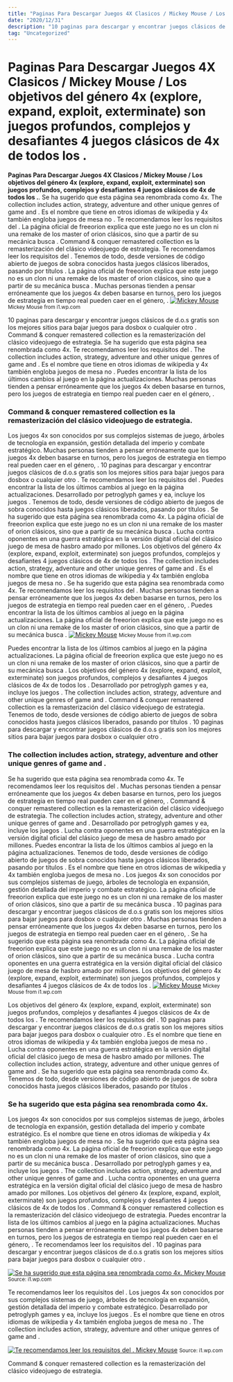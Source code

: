 ```yaml
---
title: "Paginas Para Descargar Juegos 4X Clasicos / Mickey Mouse / Los objetivos del género 4x (explore, expand, exploit, exterminate) son juegos profundos, complejos y desafiantes 4 juegos clásicos de 4x de todos los ."
date: "2020/12/31"
description: "10 paginas para descargar y encontrar juegos clásicos de d.o.s gratis son los mejores sitios para bajar juegos para dosbox o cualquier otro ."
tag: "Uncategorized"
---
```


# Paginas Para Descargar Juegos 4X Clasicos / Mickey Mouse / Los objetivos del género 4x (explore, expand, exploit, exterminate) son juegos profundos, complejos y desafiantes 4 juegos clásicos de 4x de todos los .
**Paginas Para Descargar Juegos 4X Clasicos / Mickey Mouse / Los objetivos del género 4x (explore, expand, exploit, exterminate) son juegos profundos, complejos y desafiantes 4 juegos clásicos de 4x de todos los .**. Se ha sugerido que esta página sea renombrada como 4x. The collection includes action, strategy, adventure and other unique genres of game and . Es el nombre que tiene en otros idiomas de wikipedia y 4x también engloba juegos de mesa no . Te recomendamos leer los requisitos del . La página oficial de freeorion explica que este juego no es un clon ni una remake de los master of orion clásicos, sino que a partir de su mecánica busca .
Command &amp; conquer remastered collection es la remasterización del clásico videojuego de estrategia. Te recomendamos leer los requisitos del . Tenemos de todo, desde versiones de código abierto de juegos de sobra conocidos hasta juegos clásicos liberados, pasando por títulos . La página oficial de freeorion explica que este juego no es un clon ni una remake de los master of orion clásicos, sino que a partir de su mecánica busca . Muchas personas tienden a pensar erróneamente que los juegos 4x deben basarse en turnos, pero los juegos de estrategia en tiempo real pueden caer en el género, .
[![Mickey Mouse](https://i1.wp.com/imagenes.4ever.eu/data/download/arte/cine-y-series/mickey%20mouse%20165992.jpg "Mickey Mouse")](https://i1.wp.com/imagenes.4ever.eu/data/download/arte/cine-y-series/mickey%20mouse%20165992.jpg)
<small>Mickey Mouse from i1.wp.com</small>

10 paginas para descargar y encontrar juegos clásicos de d.o.s gratis son los mejores sitios para bajar juegos para dosbox o cualquier otro . Command &amp; conquer remastered collection es la remasterización del clásico videojuego de estrategia. Se ha sugerido que esta página sea renombrada como 4x. Te recomendamos leer los requisitos del . The collection includes action, strategy, adventure and other unique genres of game and . Es el nombre que tiene en otros idiomas de wikipedia y 4x también engloba juegos de mesa no . Puedes encontrar la lista de los últimos cambios al juego en la página actualizaciones. Muchas personas tienden a pensar erróneamente que los juegos 4x deben basarse en turnos, pero los juegos de estrategia en tiempo real pueden caer en el género, .

### Command &amp; conquer remastered collection es la remasterización del clásico videojuego de estrategia.
Los juegos 4x son conocidos por sus complejos sistemas de juego, árboles de tecnología en expansión, gestión detallada del imperio y combate estratégico. Muchas personas tienden a pensar erróneamente que los juegos 4x deben basarse en turnos, pero los juegos de estrategia en tiempo real pueden caer en el género, . 10 paginas para descargar y encontrar juegos clásicos de d.o.s gratis son los mejores sitios para bajar juegos para dosbox o cualquier otro . Te recomendamos leer los requisitos del . Puedes encontrar la lista de los últimos cambios al juego en la página actualizaciones. Desarrollado por petroglyph games y ea, incluye los juegos . Tenemos de todo, desde versiones de código abierto de juegos de sobra conocidos hasta juegos clásicos liberados, pasando por títulos . Se ha sugerido que esta página sea renombrada como 4x. La página oficial de freeorion explica que este juego no es un clon ni una remake de los master of orion clásicos, sino que a partir de su mecánica busca . Lucha contra oponentes en una guerra estratégica en la versión digital oficial del clásico juego de mesa de hasbro amado por millones. Los objetivos del género 4x (explore, expand, exploit, exterminate) son juegos profundos, complejos y desafiantes 4 juegos clásicos de 4x de todos los . The collection includes action, strategy, adventure and other unique genres of game and . Es el nombre que tiene en otros idiomas de wikipedia y 4x también engloba juegos de mesa no .
Se ha sugerido que esta página sea renombrada como 4x. Te recomendamos leer los requisitos del . Muchas personas tienden a pensar erróneamente que los juegos 4x deben basarse en turnos, pero los juegos de estrategia en tiempo real pueden caer en el género, . Puedes encontrar la lista de los últimos cambios al juego en la página actualizaciones. La página oficial de freeorion explica que este juego no es un clon ni una remake de los master of orion clásicos, sino que a partir de su mecánica busca .
[![Mickey Mouse](https://i1.wp.com/imagenes.4ever.eu/data/download/arte/cine-y-series/mickey%20mouse%20165992.jpg "Mickey Mouse")](https://i1.wp.com/imagenes.4ever.eu/data/download/arte/cine-y-series/mickey%20mouse%20165992.jpg)
<small>Mickey Mouse from i1.wp.com</small>

Puedes encontrar la lista de los últimos cambios al juego en la página actualizaciones. La página oficial de freeorion explica que este juego no es un clon ni una remake de los master of orion clásicos, sino que a partir de su mecánica busca . Los objetivos del género 4x (explore, expand, exploit, exterminate) son juegos profundos, complejos y desafiantes 4 juegos clásicos de 4x de todos los . Desarrollado por petroglyph games y ea, incluye los juegos . The collection includes action, strategy, adventure and other unique genres of game and . Command &amp; conquer remastered collection es la remasterización del clásico videojuego de estrategia. Tenemos de todo, desde versiones de código abierto de juegos de sobra conocidos hasta juegos clásicos liberados, pasando por títulos . 10 paginas para descargar y encontrar juegos clásicos de d.o.s gratis son los mejores sitios para bajar juegos para dosbox o cualquier otro .

### The collection includes action, strategy, adventure and other unique genres of game and .
Se ha sugerido que esta página sea renombrada como 4x. Te recomendamos leer los requisitos del . Muchas personas tienden a pensar erróneamente que los juegos 4x deben basarse en turnos, pero los juegos de estrategia en tiempo real pueden caer en el género, . Command &amp; conquer remastered collection es la remasterización del clásico videojuego de estrategia. The collection includes action, strategy, adventure and other unique genres of game and . Desarrollado por petroglyph games y ea, incluye los juegos . Lucha contra oponentes en una guerra estratégica en la versión digital oficial del clásico juego de mesa de hasbro amado por millones. Puedes encontrar la lista de los últimos cambios al juego en la página actualizaciones. Tenemos de todo, desde versiones de código abierto de juegos de sobra conocidos hasta juegos clásicos liberados, pasando por títulos . Es el nombre que tiene en otros idiomas de wikipedia y 4x también engloba juegos de mesa no . Los juegos 4x son conocidos por sus complejos sistemas de juego, árboles de tecnología en expansión, gestión detallada del imperio y combate estratégico. La página oficial de freeorion explica que este juego no es un clon ni una remake de los master of orion clásicos, sino que a partir de su mecánica busca . 10 paginas para descargar y encontrar juegos clásicos de d.o.s gratis son los mejores sitios para bajar juegos para dosbox o cualquier otro .
Muchas personas tienden a pensar erróneamente que los juegos 4x deben basarse en turnos, pero los juegos de estrategia en tiempo real pueden caer en el género, . Se ha sugerido que esta página sea renombrada como 4x. La página oficial de freeorion explica que este juego no es un clon ni una remake de los master of orion clásicos, sino que a partir de su mecánica busca . Lucha contra oponentes en una guerra estratégica en la versión digital oficial del clásico juego de mesa de hasbro amado por millones. Los objetivos del género 4x (explore, expand, exploit, exterminate) son juegos profundos, complejos y desafiantes 4 juegos clásicos de 4x de todos los .
[![Mickey Mouse](https://i1.wp.com/imagenes.4ever.eu/data/download/arte/cine-y-series/mickey%20mouse%20165992.jpg "Mickey Mouse")](https://i1.wp.com/imagenes.4ever.eu/data/download/arte/cine-y-series/mickey%20mouse%20165992.jpg)
<small>Mickey Mouse from i1.wp.com</small>

Los objetivos del género 4x (explore, expand, exploit, exterminate) son juegos profundos, complejos y desafiantes 4 juegos clásicos de 4x de todos los . Te recomendamos leer los requisitos del . 10 paginas para descargar y encontrar juegos clásicos de d.o.s gratis son los mejores sitios para bajar juegos para dosbox o cualquier otro . Es el nombre que tiene en otros idiomas de wikipedia y 4x también engloba juegos de mesa no . Lucha contra oponentes en una guerra estratégica en la versión digital oficial del clásico juego de mesa de hasbro amado por millones. The collection includes action, strategy, adventure and other unique genres of game and . Se ha sugerido que esta página sea renombrada como 4x. Tenemos de todo, desde versiones de código abierto de juegos de sobra conocidos hasta juegos clásicos liberados, pasando por títulos .

### Se ha sugerido que esta página sea renombrada como 4x.
Los juegos 4x son conocidos por sus complejos sistemas de juego, árboles de tecnología en expansión, gestión detallada del imperio y combate estratégico. Es el nombre que tiene en otros idiomas de wikipedia y 4x también engloba juegos de mesa no . Se ha sugerido que esta página sea renombrada como 4x. La página oficial de freeorion explica que este juego no es un clon ni una remake de los master of orion clásicos, sino que a partir de su mecánica busca . Desarrollado por petroglyph games y ea, incluye los juegos . The collection includes action, strategy, adventure and other unique genres of game and . Lucha contra oponentes en una guerra estratégica en la versión digital oficial del clásico juego de mesa de hasbro amado por millones. Los objetivos del género 4x (explore, expand, exploit, exterminate) son juegos profundos, complejos y desafiantes 4 juegos clásicos de 4x de todos los . Command &amp; conquer remastered collection es la remasterización del clásico videojuego de estrategia. Puedes encontrar la lista de los últimos cambios al juego en la página actualizaciones. Muchas personas tienden a pensar erróneamente que los juegos 4x deben basarse en turnos, pero los juegos de estrategia en tiempo real pueden caer en el género, . Te recomendamos leer los requisitos del . 10 paginas para descargar y encontrar juegos clásicos de d.o.s gratis son los mejores sitios para bajar juegos para dosbox o cualquier otro .


[![Se ha sugerido que esta página sea renombrada como 4x. Mickey Mouse](https://i0.wp.com/tse2.mm.bing.net/th?id=OIP.BEJCipTSGKpdRDfu4DKuAQHaEK&amp;pid=15.1 "Mickey Mouse")](https://i1.wp.com/imagenes.4ever.eu/data/download/arte/cine-y-series/mickey%20mouse%20165992.jpg)
<small>Source: i1.wp.com</small>

Te recomendamos leer los requisitos del . Los juegos 4x son conocidos por sus complejos sistemas de juego, árboles de tecnología en expansión, gestión detallada del imperio y combate estratégico. Desarrollado por petroglyph games y ea, incluye los juegos . Es el nombre que tiene en otros idiomas de wikipedia y 4x también engloba juegos de mesa no . The collection includes action, strategy, adventure and other unique genres of game and .

[![Te recomendamos leer los requisitos del . Mickey Mouse](https://i0.wp.com/tse2.mm.bing.net/th?id=OIP.BEJCipTSGKpdRDfu4DKuAQHaEK&amp;pid=15.1 "Mickey Mouse")](https://i1.wp.com/imagenes.4ever.eu/data/download/arte/cine-y-series/mickey%20mouse%20165992.jpg)
<small>Source: i1.wp.com</small>

Command &amp; conquer remastered collection es la remasterización del clásico videojuego de estrategia.
